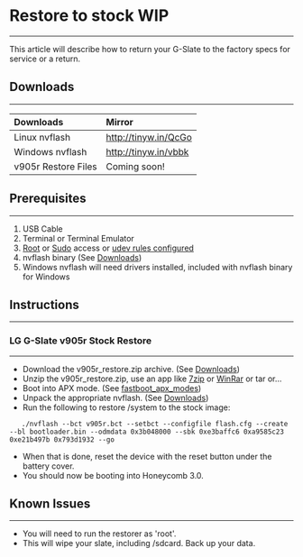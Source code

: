 
# Restore to stock WIP #

---

This article will describe how to return your G-Slate to the factory specs for service or a return.

## Downloads ##

---

| Downloads | Mirror |
|:----------|:-------|
| Linux nvflash | http://tinyw.in/QcGo |
| Windows nvflash | http://tinyw.in/vbbk |
| v905r Restore Files | Coming soon! |

## Prerequisites ##

---

  1. USB Cable
  1. Terminal or Terminal Emulator
  1. [Root](http://en.wikipedia.org/wiki/Su_(Unix)) or [Sudo](http://en.wikipedia.org/wiki/Sudo) access or [udev rules configured](http://code.google.com/p/lg-v909/wiki/udev_Rules)
  1. nvflash binary (See [Downloads](http://code.google.com/p/lg-v909/wiki/Restore_to_Stock#Downloads))
  1. Windows nvflash will need drivers installed, included with nvflash binary for Windows

## Instructions ##

---

### LG G-Slate v905r Stock Restore ###

---

  * Download the v905r\_restore.zip archive. (See [Downloads](http://code.google.com/p/lg-v909/wiki/Restore_to_Stock#Downloads))
  * Unzip the v905r\_restore.zip, use an app like [7zip](http://www.7-zip.org/) or [WinRar](http://www.win-rar.com/download.html) or tar or...
  * Boot into APX mode. (See [fastboot\_apx\_modes](http://code.google.com/p/lg-v909/wiki/fasboot_apx_modes))
  * Unpack the appropriate nvflash. (See [Downloads](http://code.google.com/p/lg-v909/wiki/Restore_to_Stock#Downloads))
  * Run the following to restore /system to the stock image:
```
   ./nvflash --bct v905r.bct --setbct --configfile flash.cfg --create --bl bootloader.bin --odmdata 0x3b048000 --sbk 0xe3baffc6 0xa9585c23 0xe21b497b 0x793d1932 --go
```
  * When that is done, reset the device with the reset button under the battery cover.
  * You should now be booting into Honeycomb 3.0.

## Known Issues ##

---

  * You will need to run the restorer as 'root'.
  * This will wipe your slate, including /sdcard. Back up your data.